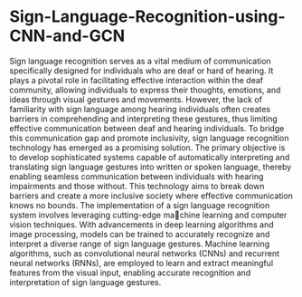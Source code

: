 # Sign-Language-Recognition-using-CNN-and-GCN
Sign language recognition serves as a vital medium of communication specifically designed for individuals who are deaf or hard of hearing. It plays a pivotal role in facilitating effective interaction within the deaf community, allowing individuals to express their thoughts, emotions, and ideas through visual gestures and movements. However, the lack of familiarity with sign language among hearing individuals often creates barriers in comprehending and interpreting these gestures, thus limiting effective communication between deaf and hearing individuals.
To bridge this communication gap and promote inclusivity, sign language recognition technology has emerged as a promising solution. The primary objective is to develop sophisticated systems capable of automatically interpreting and translating sign language gestures into written or spoken language, thereby enabling seamless communication between individuals with hearing impairments and those without. This technology aims to break down barriers and create a more inclusive society where effective communication knows no bounds.
The implementation of a sign language recognition system involves leveraging cutting-edge machine learning and computer vision techniques. With advancements in deep learning algorithms and image processing, models can be trained to accurately recognize and interpret a diverse range of sign language gestures. Machine learning algorithms, such as convolutional neural networks (CNNs) and recurrent neural networks (RNNs), are employed to learn and extract meaningful features from the visual input, enabling accurate recognition and interpretation of sign language gestures.
